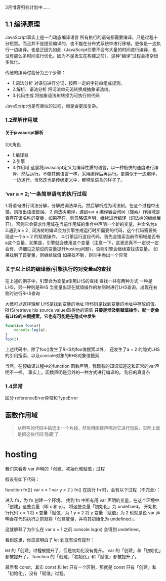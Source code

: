 3月博客归档计划中……

<!-- more -->

## 1.1 编译原理
JavaScript事实上是一门动态编译语言
所有执行的语句都需要编译，只是过程十分短暂。而且并不是提前编译的，也不能在分布式系统中进行移植，更像是一边执行一边编译。也是正因为如此（JavaScript引擎不会有大量的时间进行编译，也没有那么多时间进行优化。因为不是发生在构建之前），这种“编译”过程会掺杂很多优化。

传统的编译过程分为三个步骤：
- 1.词法分析
对语句进行分词，按照一定的字符串组成规则。
- 2.解析、语法分析
将词法单元流转换成抽象语法树。
- 3.代码生成
将抽象语法树转换为可执行的代码

JavaScript也是有类似的过程，但是会更加复杂。

### 1.2理解作用域
#### 关于javascript解析
3大角色
- 1.编译器
- 2.引擎
- 3.作用域
这里将javascript定义为编译性质的语言，以一种极快的速度进行编译，然后运行。不像其他语言一样，采用编译后再运行。更类似于一边编译，一边运行。当然这也是传统定义中，解释型语言的样子了。

### ‘var a = 2;’一条简单语句的执行过程
1.将语句进行词法分解，分解成词法单元，然后解析成为词法树。在这个过程中出错，则报出语法错误。
2.词法树编译，遇到var a
编译器会询问（搜索）作用域是否存在该名称的变量，如果存在，则忽略该声明，继续进行编译（词法树的继续展开）。否则它会要求作用域在当前作用域的集合中声明一个新的变量，并命名为a
3.遇到a = 2 , 词法树的编译会为引擎生成运行时所需要的代码，这个代码需要处理这一个a = 2 的赋值操作。
4.引擎运行这段代码，首先会搜索当前作用域是否有a这个变量，如果是，引擎就会使用这个变量（注意一下，这里还真不一定说一定会有，详细见之前说的变量提升hosting问题），否则引擎会继续查找该变量。
如果找到了该变量，则继续赋值
如果找不到，则举手抛出一个异常

### 关于以上说的编译器/引擎执行的对变量a的查找
在上述的例子中，引擎会为变量a使用LHS的查找
查找一共有两种方式
一种是LHS，另一种则是RHS
当变量出现在赋值操作的左侧时进行LHS查询，出现在右侧时进行RHS查询

大概可以这样理解
LHS是找到变量的地址
RHS则是找到变量的地址中存放的值。
RHS(retrieve his source value)取得他的源值
**只要是涉及到赋值操作，就一定会有LHS的左侧搜索，它也有可能是在隐式中发生**
``` javascript
function foo(a){
    console.log(a);
}
foo(2)
```
上述代码中，除了foo()发生了RHS的foo值搜索以外，
还发生了a = 2 的隐式LHS的引用搜索，以及console对象的RHS对象值搜索

当然，在预编译过程中的function 函数声明，我现有的知识知道这和正常的var声明不一样。
事实上，函数声明是另外的一种方式进行编译的。
狗日的真复杂

### 1.4异常

区分 referenceError异常和TypeError



## 函数作用域
> 从所写的代码中挑选出一个片段，然后用函数声明对它进行包装，实际上就是把这些代码‘隐藏’了


# hosting

我们来看看 var 声明的「创建、初始化和赋值」过程

假设有如下代码：

function fn(){
  var x = 1
  var y = 2
}
fn()
在执行 fn 时，会有以下过程（不完全）：

进入 fn，为 fn 创建一个环境。
找到 fn 中所有用 var 声明的变量，在这个环境中「创建」这些变量（即 x 和 y）。
将这些变量「初始化」为 undefined。
开始执行代码
x = 1 将 x 变量「赋值」为 1
y = 2 将 y 变量「赋值」为 2
也就是说 var 声明会在代码执行之前就将「创建变量，并将其初始化为 undefined」。

这就解释了为什么在 var x = 1 之前 console.log(x) 会得到 undefined。

>
看到这里，你应该明白了 let 到底有没有提升：

let 的「创建」过程被提升了，但是初始化没有提升。
var 的「创建」和「初始化」都被提升了。
function 的「创建」「初始化」和「赋值」都被提升了。


最后看 const，其实 const 和 let 只有一个区别，那就是 const 只有「创建」和「初始化」，没有「赋值」过程。